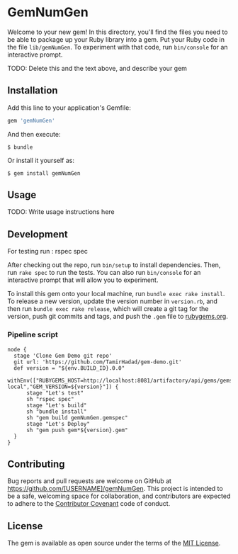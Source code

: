 # GemNumGen

Welcome to your new gem! In this directory, you'll find the files you need to be able to package up your Ruby library into a gem. Put your Ruby code in the file `lib/gemNumGen`. To experiment with that code, run `bin/console` for an interactive prompt.

TODO: Delete this and the text above, and describe your gem

## Installation

Add this line to your application's Gemfile:

```ruby
gem 'gemNumGen'
```

And then execute:

    $ bundle

Or install it yourself as:

    $ gem install gemNumGen

## Usage

TODO: Write usage instructions here

## Development
For testing run : 
rspec spec

After checking out the repo, run `bin/setup` to install dependencies. Then, run `rake spec` to run the tests. You can also run `bin/console` for an interactive prompt that will allow you to experiment.

To install this gem onto your local machine, run `bundle exec rake install`. To release a new version, update the version number in `version.rb`, and then run `bundle exec rake release`, which will create a git tag for the version, push git commits and tags, and push the `.gem` file to [rubygems.org](https://rubygems.org).

### Pipeline script

```
node {
  stage 'Clone Gem Demo git repo'
  git url: 'https://github.com/TamirHadad/gem-demo.git'
  def version = "${env.BUILD_ID}.0.0"
  withEnv(["RUBYGEMS_HOST=http://localhost:8081/artifactory/api/gems/gems-local","GEM_VERSION=${version}"]) {
      stage "Let's test"
      sh "rspec spec"
      stage "Let's build"
      sh "bundle install"
      sh "gem build gemNumGen.gemspec"
      stage "Let's Deploy"
      sh "gem push gem*${version}.gem"
  }
}
```

## Contributing

Bug reports and pull requests are welcome on GitHub at https://github.com/[USERNAME]/gemNumGen. This project is intended to be a safe, welcoming space for collaboration, and contributors are expected to adhere to the [Contributor Covenant](http://contributor-covenant.org) code of conduct.


## License

The gem is available as open source under the terms of the [MIT License](http://opensource.org/licenses/MIT).

